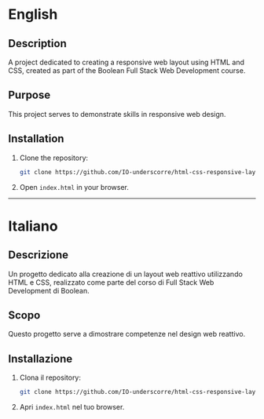 # English

## Description
A project dedicated to creating a responsive web layout using HTML and CSS, created as part of the Boolean Full Stack Web Development course.

## Purpose
This project serves to demonstrate skills in responsive web design.

## Installation
1. Clone the repository:
   ```bash
   git clone https://github.com/IO-underscorre/html-css-responsive-layout.git
   ```
2. Open `index.html` in your browser.

---

# Italiano

## Descrizione
Un progetto dedicato alla creazione di un layout web reattivo utilizzando HTML e CSS, realizzato come parte del corso di Full Stack Web Development di Boolean.

## Scopo
Questo progetto serve a dimostrare competenze nel design web reattivo.

## Installazione
1. Clona il repository:
   ```bash
   git clone https://github.com/IO-underscorre/html-css-responsive-layout.git
   ```
2. Apri `index.html` nel tuo browser.
